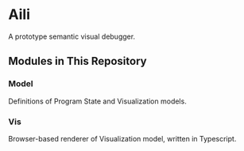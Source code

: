 # Aili

A prototype semantic visual debugger.

## Modules in This Repository

### Model

Definitions of Program State and Visualization models.

### Vis

Browser-based renderer of Visualization model,
written in Typescript.
